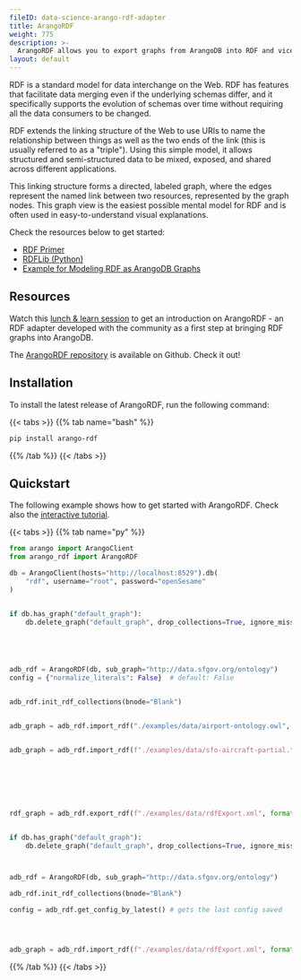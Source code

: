 ```yaml
---
fileID: data-science-arango-rdf-adapter
title: ArangoRDF
weight: 775
description: >- 
  ArangoRDF allows you to export graphs from ArangoDB into RDF and vice-versa
layout: default
---
```

RDF is a standard model for data interchange on the Web. RDF has features that
facilitate data merging even if the underlying schemas differ, and it
specifically supports the evolution of schemas over time without requiring all
the data consumers to be changed.

RDF extends the linking structure of the Web to use URIs to name the relationship
between things as well as the two ends of the link (this is usually referred to
as a "triple"). Using this simple model, it allows structured and semi-structured
data to be mixed, exposed, and shared across different applications.

This linking structure forms a directed, labeled graph, where the edges represent
the named link between two resources, represented by the graph nodes. This graph
view is the easiest possible mental model for RDF and is often used in
easy-to-understand visual explanations.

Check the resources below to get started:

- [RDF Primer](https://www.w3.org/TR/rdf11-concepts/)
- [RDFLib (Python)](https://pypi.org/project/rdflib/)
- [Example for Modeling RDF as ArangoDB Graphs](../modeling-data/data-modeling-graphs-from-rdf)

## Resources

Watch this
[lunch & learn session](https://www.arangodb.com/resources/lunch-sessions/graph-beyond-lunch-break-2-11-arangordf/) to get an
introduction on ArangoRDF - an RDF adapter developed with the community
as a first step at bringing RDF graphs into ArangoDB.

The [ArangoRDF repository](https://github.com/ArangoDB-Community/ArangoRDF)
is available on Github. Check it out!

## Installation

To install the latest release of ArangoRDF,
run the following command:

{{< tabs >}}
{{% tab name="bash" %}}
```bash
pip install arango-rdf
```
{{% /tab %}}
{{< /tabs >}}

## Quickstart

The following example shows how to get started with ArangoRDF.
Check also the 
[interactive tutorial](https://colab.research.google.com/github/ArangoDB-Community/ArangoRDF/blob/main/examples/ArangoRDF.ipynb).

{{< tabs >}}
{{% tab name="py" %}}
```py
from arango import ArangoClient
from arango_rdf import ArangoRDF

db = ArangoClient(hosts="http://localhost:8529").db(
    "rdf", username="root", password="openSesame"
)


if db.has_graph("default_graph"):
    db.delete_graph("default_graph", drop_collections=True, ignore_missing=True)





adb_rdf = ArangoRDF(db, sub_graph="http://data.sfgov.org/ontology") 
config = {"normalize_literals": False}  # default: False


adb_rdf.init_rdf_collections(bnode="Blank")


adb_graph = adb_rdf.import_rdf("./examples/data/airport-ontology.owl", format="xml", config=config, save_config=True)


adb_graph = adb_rdf.import_rdf(f"./examples/data/sfo-aircraft-partial.ttl", format="ttl", config=config, save_config=True)







rdf_graph = adb_rdf.export_rdf(f"./examples/data/rdfExport.xml", format="xml")


if db.has_graph("default_graph"):
    db.delete_graph("default_graph", drop_collections=True, ignore_missing=True)



adb_rdf = ArangoRDF(db, sub_graph="http://data.sfgov.org/ontology")

adb_rdf.init_rdf_collections(bnode="Blank")

config = adb_rdf.get_config_by_latest() # gets the last config saved




adb_graph = adb_rdf.import_rdf(f"./examples/data/rdfExport.xml", format="xml", config=config)
```
{{% /tab %}}
{{< /tabs >}}